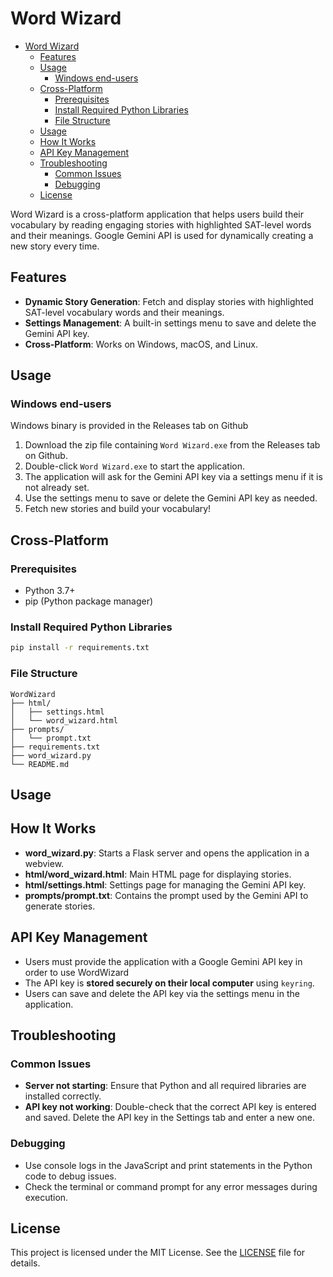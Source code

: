 # Word Wizard


<!-- @import "[TOC]" {cmd="toc" depthFrom=1 depthTo=6 orderedList=false} -->

<!-- code_chunk_output -->

- [Word Wizard](#word-wizard)
  - [Features](#features)
  - [Usage](#usage)
    - [Windows end-users](#windows-end-users)
  - [Cross-Platform](#cross-platform)
    - [Prerequisites](#prerequisites)
    - [Install Required Python Libraries](#install-required-python-libraries)
    - [File Structure](#file-structure)
  - [Usage](#usage-1)
  - [How It Works](#how-it-works)
  - [API Key Management](#api-key-management)
  - [Troubleshooting](#troubleshooting)
    - [Common Issues](#common-issues)
    - [Debugging](#debugging)
  - [License](#license)

<!-- /code_chunk_output -->


Word Wizard is a cross-platform application that helps users build their vocabulary by reading engaging stories with highlighted SAT-level words and their meanings.
Google Gemini API is used for dynamically creating a new story every time.

## Features

- **Dynamic Story Generation**: Fetch and display stories with highlighted SAT-level vocabulary words and their meanings.
- **Settings Management**: A built-in settings menu to save and delete the Gemini API key.
- **Cross-Platform**: Works on Windows, macOS, and Linux.

## Usage 

### Windows end-users

Windows binary is provided in the Releases tab on Github

1. Download the zip file containing `Word Wizard.exe` from the Releases tab on Github.
2. Double-click `Word Wizard.exe` to start the application.
3. The application will ask for the Gemini API key via a settings menu if it is not already set.
4. Use the settings menu to save or delete the Gemini API key as needed.
5. Fetch new stories and build your vocabulary!

## Cross-Platform

### Prerequisites

- Python 3.7+
- pip (Python package manager)

### Install Required Python Libraries

```bash
pip install -r requirements.txt
```

### File Structure

```
WordWizard
├── html/
│   ├── settings.html
│   └── word_wizard.html
├── prompts/
│   └── prompt.txt
├── requirements.txt
├── word_wizard.py
└── README.md
```

## Usage

## How It Works

- **word_wizard.py**: Starts a Flask server and opens the application in a webview.
- **html/word_wizard.html**: Main HTML page for displaying stories.
- **html/settings.html**: Settings page for managing the Gemini API key.
- **prompts/prompt.txt**: Contains the prompt used by the Gemini API to generate stories.

## API Key Management

- Users must provide the application with a Google Gemini API key in order to use WordWizard
- The API key is **stored securely on their local computer** using `keyring`.
- Users can save and delete the API key via the settings menu in the application.

## Troubleshooting

### Common Issues

- **Server not starting**: Ensure that Python and all required libraries are installed correctly.
- **API key not working**: Double-check that the correct API key is entered and saved. Delete the API key in the Settings tab and enter a new one.

### Debugging

- Use console logs in the JavaScript and print statements in the Python code to debug issues.
- Check the terminal or command prompt for any error messages during execution.

## License

This project is licensed under the MIT License. See the [LICENSE](LICENSE) file for details.
